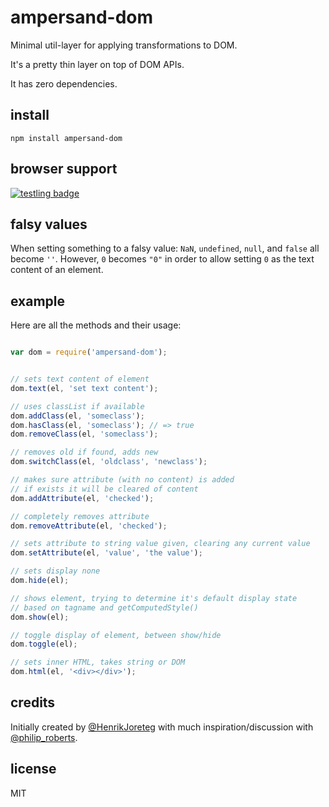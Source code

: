# ampersand-dom

Minimal util-layer for applying transformations to DOM.

It's a pretty thin layer on top of DOM APIs.

It has zero dependencies.

## install

```
npm install ampersand-dom
```

## browser support
[![testling badge](https://ci.testling.com/AmpersandJS/ampersand-dom.png)](https://ci.testling.com/AmpersandJS/ampersand-dom)

## falsy values

When setting something to a falsy value: `NaN`, `undefined`, `null`, and `false` all become `''`. However, `0` becomes `"0"` in order to allow setting `0` as the text content of an element.

## example

Here are all the methods and their usage:

```javascript

var dom = require('ampersand-dom');


// sets text content of element
dom.text(el, 'set text content');

// uses classList if available
dom.addClass(el, 'someclass');
dom.hasClass(el, 'someclass'); // => true
dom.removeClass(el, 'someclass');

// removes old if found, adds new
dom.switchClass(el, 'oldclass', 'newclass');

// makes sure attribute (with no content) is added
// if exists it will be cleared of content
dom.addAttribute(el, 'checked');

// completely removes attribute
dom.removeAttribute(el, 'checked');

// sets attribute to string value given, clearing any current value
dom.setAttribute(el, 'value', 'the value');

// sets display none
dom.hide(el);

// shows element, trying to determine it's default display state
// based on tagname and getComputedStyle()
dom.show(el);

// toggle display of element, between show/hide
dom.toggle(el);

// sets inner HTML, takes string or DOM
dom.html(el, '<div></div>');
```

## credits

Initially created by [@HenrikJoreteg](http://twitter.com/henrikjoreteg) with much inspiration/discussion with [@philip_roberts](https://twitter.com/philip_roberts).

## license

MIT

